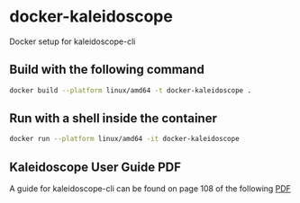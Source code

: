 # docker-kaleidoscope
Docker setup for kaleidoscope-cli

## Build with the following command
```bash
docker build --platform linux/amd64 -t docker-kaleidoscope .
```

## Run with a shell inside the container
```bash
docker run --platform linux/amd64 -it docker-kaleidoscope
```

## Kaleidoscope User Guide PDF
A guide for kaleidoscope-cli can be found on page 108 of the following [PDF](http://condor.wildlifeacoustics.com/Kaleidoscope.pdf)
